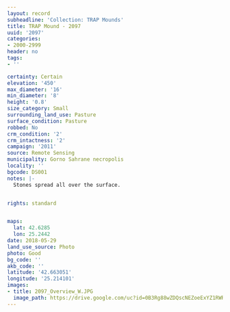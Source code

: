 ```yaml
---
layout: record
subheadline: 'Collection: TRAP Mounds'
title: TRAP Mound - 2097
uuid: '2097'
categories:
- 2000-2999
header: no
tags:
- ''

certainty: Certain
elevation: '450'
max_diameter: '16'
min_diameter: '8'
height: '0.8'
size_category: Small
surrounding_land_use: Pasture
surface_condition: Pasture
robbed: No
crm_condition: '2'
crm_intactness: '2'
campaign: '2011'
source: Remote Sensing
municipality: Gorno Sahrane necropolis
locality: ''
bgcode: DS001
notes: |-
  Stones spread all over the surface.


rights: standard


maps:
  lat: 42.6285
  lon: 25.2442
date: 2018-05-29
land_use_source: Photo
photo: Good
bg_code: ''
akb_code: ''
latitude: '42.663051'
longitude: '25.214101'
images:
- title: 2097_Overview_W.JPG
  image_path: https://drive.google.com/uc?id=0B3Rg88wZDQscNEZoeExYZ1RWR3c
---
```

